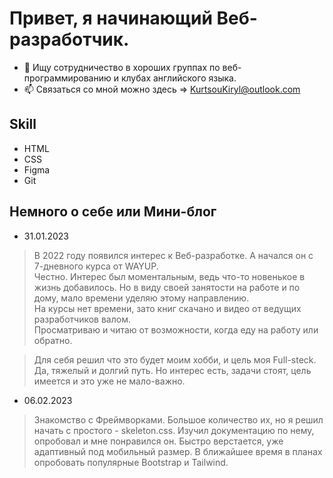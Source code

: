 # Привет, я начинающий Веб-разработчик.
- 💞️ Ищу сотрудничество в хороших группах по веб-программированию и клубах английского языка.
- 📫 Связаться со мной можно здесь => KurtsouKiryl@outlook.com

## Skill
+ HTML
+ CSS
+ Figma
+ Git

## Немного о себе или Мини-блог

- 31.01.2023
> В 2022 году появился интерес к Веб-разработке. А начался он с 7-дневного курса от WAYUP.  
> Честно. Интерес был моментальным, ведь что-то новенькое в жизнь добавилось. 
> Но в виду своей занятости на работе и по дому, мало времени уделяю этому направлению.  
> На курсы нет времени, зато книг скачано и видео от ведущих разработчиков валом.   
> Просматриваю и читаю от возможности, когда еду на работу или обратно.

> Для себя решил что это будет моим хобби, и цель моя Full-steck.  
> Да, тяжелый и долгий путь. Но интерес есть, задачи стоят, цель имеется и это уже не мало-важно.  

- 06.02.2023
> Знакомство с Фреймворками. Большое количество их, но я решил начать с простого - skeleton.css.
> Изучил документацию по нему, опробовал и мне понравился он. Быстро верстается, уже адаптивный под мобильный размер. 
> В ближайшее время в планах опробовать популярные Bootstrap и Tailwind.
   
<!---
ssnaip8e/ssnaip8e is a ✨ special ✨ repository because its `README.md` (this file) appears on your GitHub profile.
You can click the Preview link to take a look at your changes.
--->
